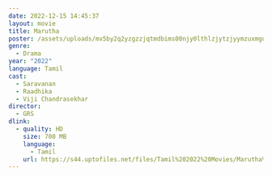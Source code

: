 ```yaml
---
date: 2022-12-15 14:45:37
layout: movie
title: Marutha
poster: /assets/uploads/mv5by2q2yzgzzjqtmdbims00njy0lthlzjytzjyymzuxmguwntgzxkeyxkfqcgdeqxvynzm4otqzmzg-._v1_.jpg
genre:
  - Drama
year: "2022"
language: Tamil
cast:
  - Saravanan
  - Raadhika
  - Viji Chandrasekhar
director:
  - GRS
dlink:
  - quality: HD
    size: 700 MB
    language:
      - Tamil
    url: https://s44.uptofiles.net/files/Tamil%202022%20Movies/Marutha%20(2022)/Marutha%20(Original)/Marutha%20(640x360)/Marutha%202022%20HD.mp4
---
```

